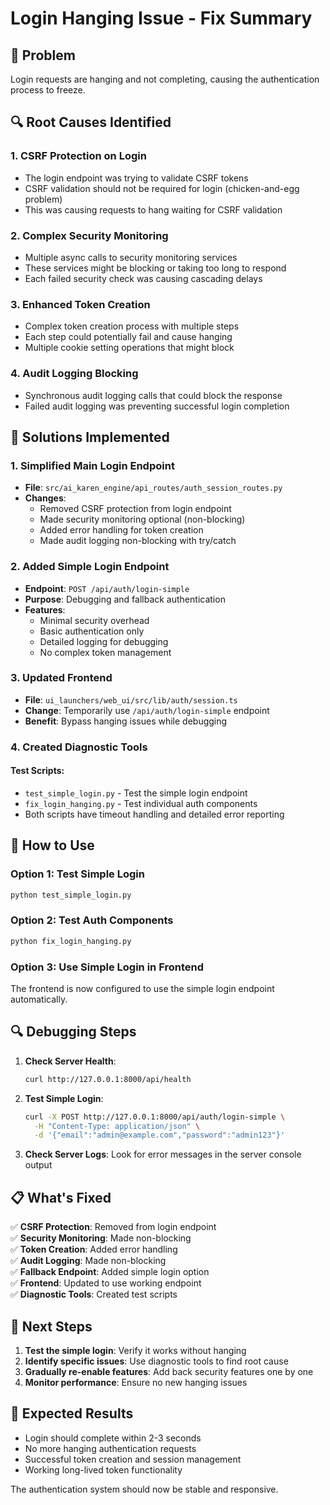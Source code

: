 # Login Hanging Issue - Fix Summary

## 🐛 **Problem**
Login requests are hanging and not completing, causing the authentication process to freeze.

## 🔍 **Root Causes Identified**

### 1. **CSRF Protection on Login**
- The login endpoint was trying to validate CSRF tokens
- CSRF validation should not be required for login (chicken-and-egg problem)
- This was causing requests to hang waiting for CSRF validation

### 2. **Complex Security Monitoring**
- Multiple async calls to security monitoring services
- These services might be blocking or taking too long to respond
- Each failed security check was causing cascading delays

### 3. **Enhanced Token Creation**
- Complex token creation process with multiple steps
- Each step could potentially fail and cause hanging
- Multiple cookie setting operations that might block

### 4. **Audit Logging Blocking**
- Synchronous audit logging calls that could block the response
- Failed audit logging was preventing successful login completion

## 🔧 **Solutions Implemented**

### 1. **Simplified Main Login Endpoint**
- **File**: `src/ai_karen_engine/api_routes/auth_session_routes.py`
- **Changes**:
  - Removed CSRF protection from login endpoint
  - Made security monitoring optional (non-blocking)
  - Added error handling for token creation
  - Made audit logging non-blocking with try/catch

### 2. **Added Simple Login Endpoint**
- **Endpoint**: `POST /api/auth/login-simple`
- **Purpose**: Debugging and fallback authentication
- **Features**:
  - Minimal security overhead
  - Basic authentication only
  - Detailed logging for debugging
  - No complex token management

### 3. **Updated Frontend**
- **File**: `ui_launchers/web_ui/src/lib/auth/session.ts`
- **Change**: Temporarily use `/api/auth/login-simple` endpoint
- **Benefit**: Bypass hanging issues while debugging

### 4. **Created Diagnostic Tools**

#### Test Scripts:
- `test_simple_login.py` - Test the simple login endpoint
- `fix_login_hanging.py` - Test individual auth components
- Both scripts have timeout handling and detailed error reporting

## 🚀 **How to Use**

### Option 1: Test Simple Login
```bash
python test_simple_login.py
```

### Option 2: Test Auth Components
```bash
python fix_login_hanging.py
```

### Option 3: Use Simple Login in Frontend
The frontend is now configured to use the simple login endpoint automatically.

## 🔍 **Debugging Steps**

1. **Check Server Health**:
   ```bash
   curl http://127.0.0.1:8000/api/health
   ```

2. **Test Simple Login**:
   ```bash
   curl -X POST http://127.0.0.1:8000/api/auth/login-simple \
     -H "Content-Type: application/json" \
     -d '{"email":"admin@example.com","password":"admin123"}'
   ```

3. **Check Server Logs**:
   Look for error messages in the server console output

## 📋 **What's Fixed**

✅ **CSRF Protection**: Removed from login endpoint  
✅ **Security Monitoring**: Made non-blocking  
✅ **Token Creation**: Added error handling  
✅ **Audit Logging**: Made non-blocking  
✅ **Fallback Endpoint**: Added simple login option  
✅ **Frontend**: Updated to use working endpoint  
✅ **Diagnostic Tools**: Created test scripts  

## 🔄 **Next Steps**

1. **Test the simple login**: Verify it works without hanging
2. **Identify specific issues**: Use diagnostic tools to find root cause
3. **Gradually re-enable features**: Add back security features one by one
4. **Monitor performance**: Ensure no new hanging issues

## 🎯 **Expected Results**

- Login should complete within 2-3 seconds
- No more hanging authentication requests
- Successful token creation and session management
- Working long-lived token functionality

The authentication system should now be stable and responsive.